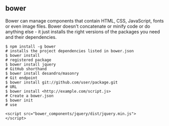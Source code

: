 ## bower

Bower can manage components that contain HTML, CSS, JavaScript, fonts or even image files. Bower doesn't concatenate or minify code or do anything else - it just installs the right versions of the packages you need and their dependencies.

```
$ npm install -g bower
# installs the project dependencies listed in bower.json
$ bower install
# registered package
$ bower install jquery
# GitHub shorthand
$ bower install desandro/masonry
# Git endpoint
$ bower install git://github.com/user/package.git
# URL
$ bower install <http://example.com/script.js>
# Create a bower.json
$ bower init
# use

<script src="bower_components/jquery/dist/jquery.min.js">
</script>
```
